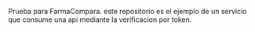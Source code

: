 Prueba para FarmaCompara.
este repositorio es el ejemplo de un servicio que consume una api mediante la verificacion por token.

